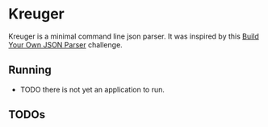 # Kreuger

Kreuger is a minimal command line json parser. It was inspired by this
[Build Your Own JSON Parser](https://codingchallenges.fyi/challenges/challenge-json-parser/)
challenge.

## Running
- TODO there is not yet an application to run.

## TODOs
